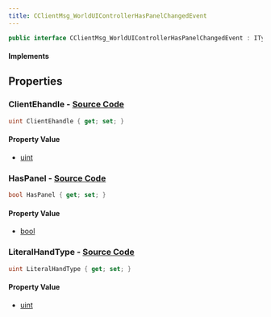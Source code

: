 ```yaml
---
title: CClientMsg_WorldUIControllerHasPanelChangedEvent
---
```


```csharp
public interface CClientMsg_WorldUIControllerHasPanelChangedEvent : ITypedProtobuf<CClientMsg_WorldUIControllerHasPanelChangedEvent>, INativeHandle
```

#### Implements

## Properties

### **ClientEhandle** - [Source Code](https://github.com/swiftly-solution/swiftlys2/blob/main/managed/src/SwiftlyS2.Generated/Protobufs/Interfaces/CClientMsg_WorldUIControllerHasPanelChangedEvent.cs#L16)

```csharp
uint ClientEhandle { get; set; }
```

#### Property Value

- [uint](https://learn.microsoft.com/dotnet/api/system.uint32)

### **HasPanel** - [Source Code](https://github.com/swiftly-solution/swiftlys2/blob/main/managed/src/SwiftlyS2.Generated/Protobufs/Interfaces/CClientMsg_WorldUIControllerHasPanelChangedEvent.cs#L13)

```csharp
bool HasPanel { get; set; }
```

#### Property Value

- [bool](https://learn.microsoft.com/dotnet/api/system.boolean)

### **LiteralHandType** - [Source Code](https://github.com/swiftly-solution/swiftlys2/blob/main/managed/src/SwiftlyS2.Generated/Protobufs/Interfaces/CClientMsg_WorldUIControllerHasPanelChangedEvent.cs#L19)

```csharp
uint LiteralHandType { get; set; }
```

#### Property Value

- [uint](https://learn.microsoft.com/dotnet/api/system.uint32)

